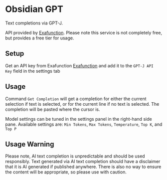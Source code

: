 # Obsidian GPT

Text completions via GPT-J.

API provided by [Exafunction](https://www.exafunction.com/nlp). Please note this service is not completely free, but provides a free tier for usage.

## Setup

Get an API key from Exafunction [Exafunction](https://www.exafunction.com/nlp) and add it to the `GPT-J API Key` field in the settings tab

## Usage

Command `Get Completion` will get a completion for either the current selection if text is selected, or for the current line if no text is selected. The completion will be pasted where the cursor is.

Model settings can be tuned in the settings panel in the right-hand side pane. Available settings are: `Min Tokens`, `Max Tokens`, `Temperature`, `Top K`, and `Top P`

## Usage Warning

Please note, AI text completion is unpredictable and should be used responsibly. Text generated via AI text completion should have a disclaimer that it is AI generated if published anywhere. There is also no way to ensure the content will be appropriate, so please use with caution.